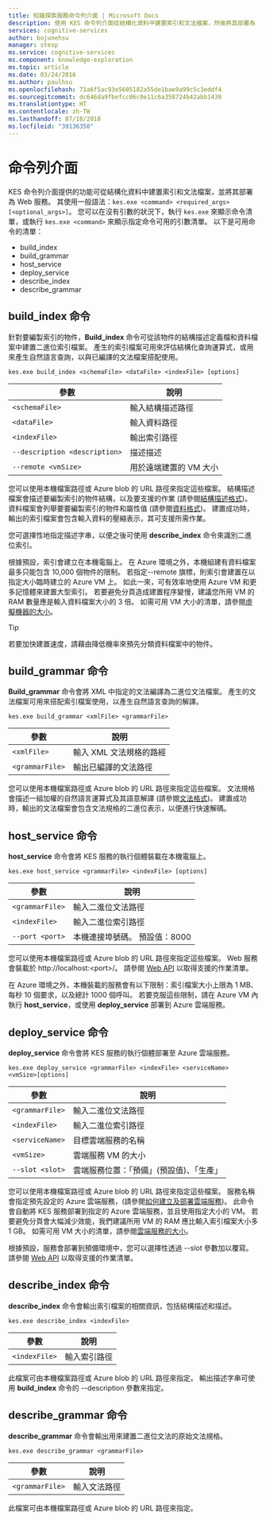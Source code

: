 ```yaml
---
title: 知識探索服務命令列介面 | Microsoft Docs
description: 使用 KES 命令列介面從結構化資料中建置索引和文法檔案，然後將其部署為 Microsoft 認知服務中的 Web 服務。
services: cognitive-services
author: bojunehsu
manager: stesp
ms.service: cognitive-services
ms.component: knowledge-exploration
ms.topic: article
ms.date: 03/24/2016
ms.author: paulhsu
ms.openlocfilehash: 71a6f5ac93e5605182a55de1bae9a99c5c3eddf4
ms.sourcegitcommit: dc646da9fbefcc06c0e11c6a358724b42abb1438
ms.translationtype: HT
ms.contentlocale: zh-TW
ms.lasthandoff: 07/18/2018
ms.locfileid: "39136350"
---
```

# <a name="command-line-interface"></a>命令列介面
KES 命令列介面提供的功能可從結構化資料中建置索引和文法檔案，並將其部署為 Web 服務。  其使用一般語法：`kes.exe <command> <required_args> [<optional_args>]`。  您可以在沒有引數的狀況下，執行 `kes.exe` 來顯示命令清單，或執行 `kes.exe <command>` 來顯示指定命令可用的引數清單。  以下是可用命令的清單：
* build_index
* build_grammar
* host_service
* deploy_service
* describe_index
* describe_grammar

<a name="build_index-command"></a>

## <a name="buildindex-command"></a>build_index 命令

針對要編製索引的物件，**Build_index** 命令可從該物件的結構描述定義檔和資料檔案中建置二進位索引檔案。  產生的索引檔案可用來評估結構化查詢運算式，或用來產生自然語言查詢，以與已編譯的文法檔案搭配使用。

`kes.exe build_index <schemaFile> <dataFile> <indexFile> [options]`

| 參數      | 說明               |
|----------------|---------------------------|
| `<schemaFile>` | 輸入結構描述路徑 |
| `<dataFile>`   | 輸入資料路徑   |
| `<indexFile>`  | 輸出索引路徑 |
| `--description <description>` | 描述描述 |
| `--remote <vmSize>`           | 用於遠端建置的 VM 大小 |

您可以使用本機檔案路徑或 Azure blob 的 URL 路徑來指定這些檔案。  結構描述檔案會描述要編製索引的物件結構，以及要支援的作業 (請參閱[結構描述格式](SchemaFormat.md))。  資料檔案會列舉要要編製索引的物件和屬性值 (請參閱[資料格式](DataFormat.md))。  建置成功時，輸出的索引檔案會包含輸入資料的壓縮表示，其可支援所需作業。  

您可選擇性地指定描述字串，以便之後可使用 **describe_index** 命令來識別二進位索引。  

根據預設，索引會建立在本機電腦上。  在 Azure 環境之外，本機組建有資料檔案最多只能包含 10,000 個物件的限制。  若指定--remote 旗標，則索引會建置在以指定大小臨時建立的 Azure VM 上。  如此一來，可有效率地使用 Azure VM 和更多記憶體來建置大型索引。  若要避免分頁造成建置程序變慢，建議您所用 VM 的 RAM 數量應是輸入資料檔案大小的 3 倍。  如需可用 VM 大小的清單，請參閱[虛擬機器的大小](../../../articles/virtual-machines/virtual-machines-windows-sizes.md)。

> [!TIP] 
> 若要加快建置速度，請藉由降低機率來預先分類資料檔案中的物件。

<a name="build_grammar-command"></a>

## <a name="buildgrammar-command"></a>build_grammar 命令

**Build_grammar** 命令會將 XML 中指定的文法編譯為二進位文法檔案。  產生的文法檔案可用來搭配索引檔案使用，以產生自然語言查詢的解譯。

`kes.exe build_grammar <xmlFile> <grammarFile>`

| 參數       | 說明               |
|-----------------|---------------------------|
| `<xmlFile>`     | 輸入 XML 文法規格的路經 |
| `<grammarFile>` | 輸出已編譯的文法路徑         |

您可以使用本機檔案路徑或 Azure blob 的 URL 路徑來指定這些檔案。  文法規格會描述一組加權的自然語言運算式及其語意解譯 (請參閱[文法格式](GrammarFormat.md))。  建置成功時，輸出的文法檔案會包含文法規格的二進位表示，以便進行快速解碼。

<a name="host_service-command"/>

## <a name="hostservice-command"></a>host_service 命令

**host_service** 命令會將 KES 服務的執行個體裝載在本機電腦上。

`kes.exe host_service <grammarFile> <indexFile> [options]`

| 參數       | 說明                |
|-----------------|----------------------------|
| `<grammarFile>` | 輸入二進位文法路徑         |
| `<indexFile>`   | 輸入二進位索引路徑           |
| `--port <port>` | 本機連接埠號碼。  預設值：8000 |

您可以使用本機檔案路徑或 Azure blob 的 URL 路徑來指定這些檔案。  Web 服務會裝載於 http://localhost:&lt;port&gt;/。  請參閱 [Web API](WebAPI.md) 以取得支援的作業清單。

在 Azure 環境之外，本機裝載的服務會有以下限制：索引檔案大小上限為 1 MB、每秒 10 個要求，以及總計 1000 個呼叫。  若要克服這些限制，請在 Azure VM 內執行 **host_service**，或使用 **deploy_service** 部署到 Azure 雲端服務。

<a name="deploy_service-command"/>

## <a name="deployservice-command"></a>deploy_service 命令

**deploy_service** 命令會將 KES 服務的執行個體部署至 Azure 雲端服務。

`kes.exe deploy_service <grammarFile> <indexFile> <serviceName> <vmSize>[options]`

| 參數       | 說明                  |
|-----------------|------------------------------|
| `<grammarFile>` | 輸入二進位文法路徑           |
| `<indexFile>`   | 輸入二進位索引路徑             |
| `<serviceName>` | 目標雲端服務的名稱 |
| `<vmSize>`      | 雲端服務 VM 的大小     |
| `--slot <slot>` | 雲端服務位置：「預備」(預設值)、「生產」 |

您可以使用本機檔案路徑或 Azure blob 的 URL 路徑來指定這些檔案。  服務名稱會指定預先設定的 Azure 雲端服務，(請參閱[如何建立及部署雲端服務](../../../articles/cloud-services/cloud-services-how-to-create-deploy-portal.md))。  此命令會自動將 KES 服務部署到指定的 Azure 雲端服務，並且使用指定大小的 VM。  若要避免分頁會大幅減少效能，我們建議所用 VM 的 RAM 應比輸入索引檔案大小多 1 GB。  如需可用 VM 大小的清單，請參閱[雲端服務的大小](../../../articles/cloud-services/cloud-services-sizes-specs.md)。

根據預設，服務會部署到預備環境中，您可以選擇性透過 --slot 參數加以覆寫。  請參閱 [Web API](WebAPI.md) 以取得支援的作業清單。

<a name="describe_index-command"/>

## <a name="describeindex-command"></a>describe_index 命令

**describe_index** 命令會輸出索引檔案的相關資訊，包括結構描述和描述。

`kes.exe describe_index <indexFile>`

| 參數     | 說明      |
|---------------|------------------|
| `<indexFile>` | 輸入索引路徑 |

此檔案可由本機檔案路徑或 Azure blob 的 URL 路徑來指定。  輸出描述字串可使用 **build_index** 命令的 --description 參數來指定。

<a name="describe_grammar-command"/>

## <a name="describegrammar-command"></a>describe_grammar 命令

**describe_grammar** 命令會輸出用來建置二進位文法的原始文法規格。

`kes.exe describe_grammar <grammarFile>`

| 參數       | 說明      |
|-----------------|------------------|
| `<grammarFile>` | 輸入文法路徑 |

此檔案可由本機檔案路徑或 Azure blob 的 URL 路徑來指定。

